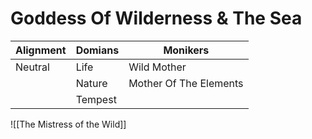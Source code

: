 # Goddess Of Wilderness & The Sea

| Alignment | Domians | Monikers               |
| --------- | ------- | ---------------------- |
| Neutral   | Life    | Wild Mother            |
|           | Nature  | Mother Of The Elements |
|           | Tempest |                        |
![[The Mistress of the Wild]]